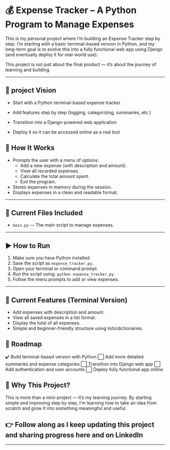 # 💰 Expense Tracker – A Python Program to Manage Expenses

This is my personal project where I’m building an Expense Tracker step by step.
I’m starting with a basic terminal-based version in Python, and my long-term goal is to evolve this into a fully functional web app using Django (and eventually deploy it for real-world use).

This project is not just about the final product — it’s about the journey of learning and building.

---
## 📌 project Vision
- Start with a Python terminal-based expense tracker

- Add features step by step (logging, categorizing, summaries, etc.)

- Transition into a Django-powered web application

- Deploy it so it can be accessed online as a real tool

## 📌 How It Works

- Prompts the user with a menu of options:
  - Add a new expense (with description and amount).
  - View all recorded expenses.
  - Calculate the total amount spent.
  - Exit the program.
- Stores expenses in memory during the session.
- Displays expenses in a clean and readable format.

---

## 📁 Current Files Included

- `main.py` — The main script to manage expenses.

---

## ▶️ How to Run

1. Make sure you have Python installed.
2. Save the script as `expense_tracker.py`.
3. Open your terminal or command prompt.
4. Run the script using: `python expense_tracker.py`.
5. Follow the menu prompts to add or view expenses.

---

## 🎯 Current Features (Terminal Version)

- Add expenses with description and amount.
- View all saved expenses in a list format.
- Display the total of all expenses.
- Simple and beginner-friendly structure using lists/dictionaries.

## 🚀 Roadmap
✔️ Build terminal-based version with Python
⬜ Add more detailed summaries and expense categories
⬜ Transition into Django web app
⬜ Add authentication and user accounts
⬜ Deploy fully functional app online

## 🌱 Why This Project?
This is more than a mini-project — it’s my learning journey.
By starting simple and improving step by step, I’m learning how to take an idea from scratch and grow it into something meaningful and useful.

## 👉 Follow along as I keep updating this project and sharing progress here and on LinkedIn

---



